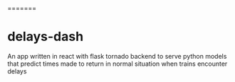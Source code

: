 =======
# delays-dash
An app written in react with flask tornado backend to serve python models that predict times made to return in normal situation when trains encounter delays
